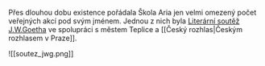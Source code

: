 Přes dlouhou dobu existence pořádala Škola Aria jen velmi omezený počet veřejných akcí pod svým jménem. Jednou z nich byla [Literární soutěž J.W.Goetha](https://web.archive.org/web/20030804053746/http://jwg.mladez.cz/) ve spolupráci s městem Teplice a [[Český rozhlas|Českým rozhlasem v Praze]].

![[soutez_jwg.png]]